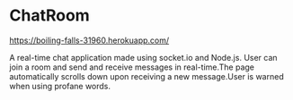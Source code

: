 # ChatRoom
https://boiling-falls-31960.herokuapp.com/

A real-time chat application made using socket.io and Node.js. User can join a room and send and receive messages in real-time.The page automatically scrolls down upon receiving a new message.User is warned when using profane words.

